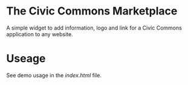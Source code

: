 The Civic Commons Marketplace
=============================

A simple widget to add information, logo and link for a Civic Commons application to any website.

Useage
======

See demo usage in the *index.html* file.
